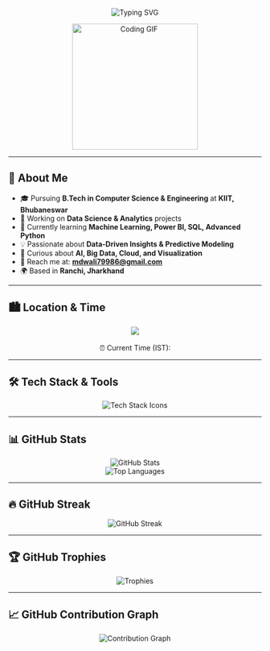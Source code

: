 <!-- Profile Header -->
<p align="center">
  <img src="https://readme-typing-svg.demolab.com?font=Fira+Code&size=28&pause=1000&color=00C8FF&width=435&lines=Hi%2C+I'm+Mohammad+Wali;A+Data+Science+Explorer" alt="Typing SVG" />
</p>

<p align="center">
  <img src="https://media.giphy.com/media/LaVp0AyqR5bGsC5Cbm/giphy.gif" width="250" alt="Coding GIF" />
</p>

---

## 💫 About Me
- 🎓 Pursuing **B.Tech in Computer Science & Engineering** at **KIIT, Bhubaneswar**  
- 🚀 Working on **Data Science & Analytics** projects  
- 🌱 Currently learning **Machine Learning, Power BI, SQL, Advanced Python**  
- 💡 Passionate about **Data-Driven Insights & Predictive Modeling**  
- 🧠 Curious about **AI, Big Data, Cloud, and Visualization**  
- 📢 Reach me at: **mdwali79986@gmail.com**  
- 🌍 Based in **Ranchi, Jharkhand**  

---

## 🏙️ Location & Time  
<p align="center">
  <img src="https://img.shields.io/badge/🌍_Location-Ranchi,_Jharkhand-blue?style=for-the-badge" />
  <br><br>
  ⏰ Current Time (IST): <!-- TIME-PLACEHOLDER -->
</p>

---

## 🛠️ Tech Stack & Tools
<p align="center">
  <img src="https://skillicons.dev/icons?i=html,css,js,react,nodejs,mongodb,python,git,github,sql" alt="Tech Stack Icons" />
</p>

---

## 📊 GitHub Stats
<p align="center">
  <img src="https://github-readme-stats.vercel.app/api?username=Mdwali79986&show_icons=true&theme=gradient&hide_border=true&border_radius=15" alt="GitHub Stats" />
  <br>
  <img src="https://github-readme-stats.vercel.app/api/top-langs/?username=Mdwali79986&layout=compact&theme=gradient&hide_border=true&border_radius=15" alt="Top Languages" />
</p>

---

## 🔥 GitHub Streak
<p align="center">
  <img src="https://github-readme-streak-stats.herokuapp.com?user=Mdwali79986&theme=highcontrast&hide_border=true&date_format=M%20j%5B%2C%20Y%5D" alt="GitHub Streak" />
</p>

---

## 🏆 GitHub Trophies
<p align="center">
  <img src="https://github-profile-trophy.vercel.app/?username=Mdwali79986&theme=discord&no-frame=true&row=1&column=7" alt="Trophies" />
</p>

---

## 📈 GitHub Contribution Graph
<p align="center">
  <img src="https://github-readme-activity-graph.vercel.app/graph?username=Mdwali79986&theme=react-dark&hide_border=true" alt="Contribution Graph" />
</p>


